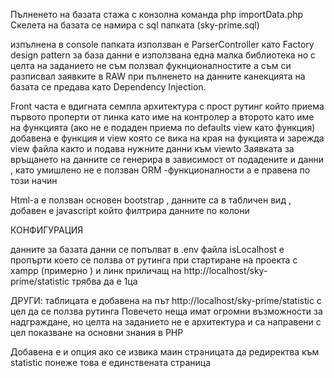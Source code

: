 Пълненето на базата стажа с конзолна команда
php importData.php
Скелета на базата се намира с sql папката  (sky-prime.sql)

изпълнена в console папката
използван е ParserController като Factory design pattern
за база данни е използвана една малка библиотека но с целта на заданието не съм ползвал фукнционалностите а съм си разписвал заявките в RAW
при пълненето на данните канекцията на базата се предава като Dependency Injection.


Front часта е вдигната семпла архитектура с прост рутинг който приема първото проперти от линка като име на контролер
а второто като име на функцията (ако не е подаден приема по defaults view като функция)
добавена е функция и view  която се вика на края на фукцията и зарежда view файла както и подава нужните данни към viewto
Заявката за връщането на данните се генерира в зависимост от подадените и данни , като умишлено не е ползван ORM -функционалности а е правена по този начин

Html-а е ползван основен bootstrap , данните са в табличен вид , добавен е javascript който филтрира данните по колони

КОНФИГУРАЦИЯ

данните за базата данни се попълват в .env файла
isLocalhost е пропърти което се ползва от рутинга при стартиране на проекта с xampp (примерно ) и линк приличащ на http://localhost/sky-prime/statistic трябва да е 1ца


ДРУГИ:
таблицата е добавена на път http://localhost/sky-prime/statistic с цел да се ползва рутинга
Повечето неща имат огромни възможности за надграждане, но целта на заданието не е архитектура и са направени с цел показване на основни знания в PHP

Добавена е и опция ако се извика маин страницата да редиректва към statistic понеже това е единствената страница